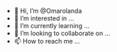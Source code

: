 - 👋 Hi, I’m @Omarolanda
- 👀 I’m interested in ...
- 🌱 I’m currently learning ...
- 💞️ I’m looking to collaborate on ...
- 📫 How to reach me ...

<!---
Omarolanda/Omarolanda is a ✨ special ✨ repository because its `README.md` (this file) appears on your GitHub profile.
You can click the Preview link to take a look at your changes.
--->
